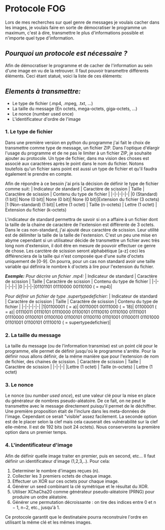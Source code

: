 # Protocole FOG
Lors de mes recherches sur quel genre de messages je voulais cacher dans les images, je voulais faire en sorte de démocratiser le programme un maximum, c'est à dire, transmettre le plus d'informations possible et n'importe quel type d'information. 

## _Pourquoi un protocole est nécessaire ?_
Afin de démocratiser le programme et de cacher de l'information au sein d'une image en vu de la retrouver. Il faut pouvoir transmettre différents éléments. Ceci étant statué, voici la liste de ces éléments:

## _Elements à transmettre:_
- Le type de fichier (.mp4, .mpeg, .txt, ...)
- La taille du message (En octets, mega-octets, giga-octets,  ...)
- Le nonce (number used once)
- L'identificateur d'ordre de l'image

### 1. Le type de fichier
Dans une première version en python du programme j'ai fait le choix de transmettre comme type de message, un fichier ZIP. Dans l'optique d'élargir l'usage du programme et de ne pas le limiter à un fichier ZIP, je souhaite ajouter au protocole. Un type de fichier, dans ma vision des choses est associé aux caractères après le point dans le nom du fichier. Notons toutefois qu'un fichier sans point est aussi un type de fichier et qu'il faudra également le prendre en compte.

Afin de répondre à ce besoin j'ai pris la décision de définir le type de fichier comme suit:
| Indicateur de standard | Caractère de scission | Taille | Caractère de scission | Contenu du type de fichier | 
|-|-|-|-|-|
|0 (Standard) (1 bit)| None (0 bit)| None (0 bit)| None (0 bit)|Extension du fichier (3 octets) 
|1 (Non-standard) (1 bit)| Lettre (1 octet) | Taille (n-octets) | Lettre (1 octet) | Extension du fichier (k-octets)

L'indicateur de standard permettra de savoir si on a affaire à un fichier dont la taille de la chaine de caractère de l'extension est différente de 3 octets. Dans le cas non-standard, j'ai ajouté deux caractère de scission. Leur utilité est de délimiter la taille de la taille de l'extension. C'est un peu une mise en abyme cependant si un utilisateur décide de transmettre un fichier avec très long nom d'extension, il doit être en mesure de pouvoir effectuer ce genre de chose. Les carctère de scission seront alphabétique [a-z] ceci les différenciera de la taille qui n'est composée que d'une suite d'octets uniquement de [0-9]. On pourra, pour un cas non standard avoir une taille variable qui définira le nombre k d'octets à lire pour l'extension du fichier.

**_Exemple:_**
_Pour décrire un fichier .mp4:_
| Indicateur de standard | Caractère de scission | Taille | Caractère de scission | Contenu du type de fichier | 
|-|-|-|-|-|
|0 |-|-|-|01101101 01110000 00110100 ( = mp4)|

_Pour définir un fichier de type .supertypedefichier:_
| Indicateur de standard | Caractère de scission | Taille | Caractère de scission | Contenu du type de fichier | 
|-|-|-|-|-|
|1|01100001 ( = a)| 00110001 00111000 ( = 18)| 01100001 ( = a)| 01110011 01110101 01110000 01100101 01110010 01110100 01111001 01110000 01100101 01100100 01100101 01100110 01101001 01100011 01101000 01101001 01100101 01110010 ( = supertypedefichier)|

### 2. La taille du message
La taille du message (ou de l'information transmise) est un point clé pour le programme, elle permet de définir jusqu'où le programme s'arrête. Pour la définir nous allons définir, de la même manière que pour l'extension de nom de fichier, des chaines de scission.
| Caractère de scission | Taille | Caractère de scission | 
|-|-|-|
|Lettre (1 octet) | Taille (n-octets) | Lettre (1 octet) 

### 3. Le nonce
Le nonce (ou _number used once_), est une valeur clé pour la mise en place du générateur de nombres pseudo-aléatoire. De ce fait, on ne peut le transmettre avec le message directement puisqu'il permet de le déchiffrer. Une première proposition était de l'inclure dans les meta-données de l'image. Cependant ce serait "visible" assez facilement. La seconde option est de le placer selon la clef mais cela causerait des vulnérabilité sur la clef elle-même. Il est de 192 bits (soit 24 octets). Nous conserverons la première option dans un premier temps.

### 4. L'indentificateur d'image
Afin de définir quelle image traiter en premier, puis en second, etc... Il faut définir un identificateur d'image (1,2,3,..). 
Pour cela: 
1. Determiner le nombre d'images reçues (n).
2. Collecter les 3 premiers octets de chaque image.
3. Effectuer un XOR sur ces octets pour chaque image.
4. Générer un seed combinant la clé symétrique et le résultat du XOR.
5. Utiliser XChaCha20 comme générateur pseudo-aléatoire (PRNG) pour produire un ordre aléatoire.
6. Générer une permutation décroissante : on tire des indices entre 0 et n − 1, n−2, etc., jusqu'à 1.

Ce protocole garantit que le destinataire pourra reconstruire l'ordre en utilisant la même clé et les mêmes images.


